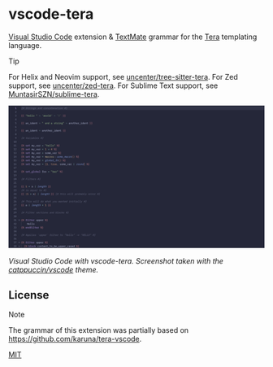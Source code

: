 # vscode-tera

[Visual Studio Code](https://code.visualstudio.com/) extension & [TextMate](https://macromates.com/manual/en/language_grammars) grammar for the [Tera](https://keats.github.io/tera/) templating language.

> [!TIP]
> For Helix and Neovim support, see [uncenter/tree-sitter-tera](https://github.com/uncenter/tree-sitter-tera). For Zed support, see [uncenter/zed-tera](https://github.com/uncenter/zed-tera). For Sublime Text support, see [MuntasirSZN/sublime-tera](https://github.com/MuntasirSZN/sublime-tera).

![Screenshot of highlighted sample Tera code in Visual Studio Code with the vscode-tera extension installed](./assets/preview.png)

_Visual Studio Code with vscode-tera. Screenshot taken with the [catppuccin/vscode](https://github.com/catppuccin/vscode) theme._

## License

> [!NOTE]
> The grammar of this extension was partially based on https://github.com/karuna/tera-vscode.

[MIT](LICENSE)
